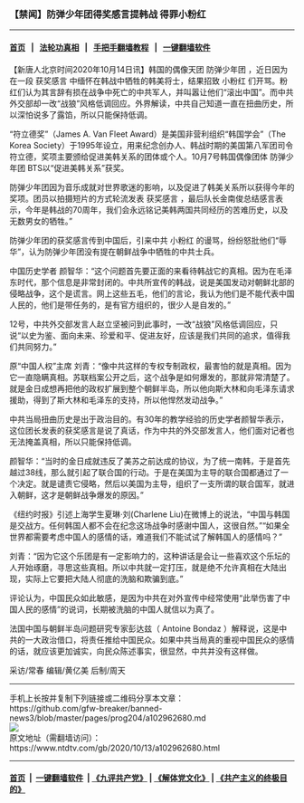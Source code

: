 ### 【禁闻】防弹少年团得奖感言提韩战 得罪小粉红
------------------------

#### [首页](https://github.com/gfw-breaker/banned-news3/blob/master/README.md) &nbsp;&nbsp;|&nbsp;&nbsp; [法轮功真相](https://github.com/begood0513/basic/blob/master/README.md)  &nbsp;&nbsp;|&nbsp;&nbsp; [手把手翻墙教程](https://github.com/gfw-breaker/guides/wiki)  &nbsp;&nbsp;|&nbsp;&nbsp; [一键翻墙软件](https://github.com/gfw-breaker/nogfw/blob/master/README.md)  



<div><div class="post_content" itemprop="articleBody">
 <p>
  【新唐人北京时间2020年10月14日讯】韩国的偶像天团
  <ok href="https://www.ntdtv.com/gb/防弹少年团.htm">
   防弹少年团
  </ok>
  ，近日因为在一段
  <ok href="https://www.ntdtv.com/gb/获奖感言.htm">
   获奖感言
  </ok>
  中缅怀在韩战中牺牲的韩美将士，结果招致
  <ok href="https://www.ntdtv.com/gb/小粉红.htm">
   小粉红
  </ok>
  们开骂。粉红们认为其言辞有损在战争中死亡的中共军人，并叫嚣让他们“滚出中国”。而中共外交部却一改“战狼”风格低调回应。外界解读，中共自己知道一直在扭曲历史，所以深怕说多了露馅，所以只能保持低调。
 </p>
 <p>
  “符立德奖”（James A. Van Fleet Award）是美国非营利组织“韩国学会”（The Korea Society）于1995年设立，用来纪念创办人、韩战时期的美国第八军团司令符立德，奖项主要颁给促进美韩关系的团体或个人。10月7号韩国偶像团体
  <ok href="https://www.ntdtv.com/gb/防弹少年团.htm">
   防弹少年团
  </ok>
  BTS以“促进美韩关系”获奖。
 </p>
 <p>
  防弹少年团因为音乐成就对世界歌迷的影响，以及促进了韩美关系所以获得今年的奖项。团员以拍摄短片的方式轮流发表
  <ok href="https://www.ntdtv.com/gb/获奖感言.htm">
   获奖感言
  </ok>
  ，最后队长金南俊总结感言表示，今年是韩战的70周年，我们会永远铭记美韩两国共同经历的苦难历史，以及无数男女的牺牲。”
 </p>
 <p>
  防弹少年团的获奖感言传到中国后，引来中共
  <ok href="https://www.ntdtv.com/gb/小粉红.htm">
   小粉红
  </ok>
  的谩骂，纷纷怒批他们“辱华”，认为防弹少年团没有提在朝鲜战争中牺牲的中共士兵。
 </p>
 <p>
  中国历史学者 颜智华：“这个问题首先要正面的来看待韩战它的真相。因为在毛泽东时代，那个信息是非常封闭的。中共所宣传的韩战，说是美国发动对朝鲜北部的侵略战争，这个是谎言。网上这些五毛，他们的言论，我认为他们是不能代表中国人民的，他们是带任务的，是有官方组织的，很少人是自发的。”
 </p>
 <p>
  12号，中共外交部发言人赵立坚被问到此事时，一改“战狼”风格低调回应，只说“以史为鉴、面向未来、珍爱和平、促进友好，应该是我们共同的追求，值得我们共同努力。”
 </p>
 <p>
  原“中国人权”主席 刘青：“像中共这样的专权专制政权，最害怕的就是真相。因为它一直隐瞒真相。苏联档案公开之后，这个战争是如何爆发的，那就非常清楚了。就是金日成想再把他的政权扩展到整个朝鲜半岛，所以他向斯大林和向毛泽东请求援助，得到了斯大林和毛泽东的支持，所以他悍然发动战争。”
 </p>
 <p>
  中共当局扭曲历史是出于政治目的。有30年的教学经验的历史学者颜智华表示，这位团长发表的获奖感言是说了真话，作为中共的外交部发言人，他们面对记者也无法掩盖真相，所以只能保持低调。
 </p>
 <p>
  颜智华：“当时的金日成就违反了美苏之前达成的协议，为了统一南韩，于是首先越过38线，那么就引起了联合国的行动。于是在美国为主导的联合国都通过了一个决定。就是谴责它侵略，然后以美国为主导，组织了一支所谓的联合国军，就进入朝鲜，这才是朝鲜战争爆发的原因。”
 </p>
 <p>
  《纽约时报》引述上海学生夏琳·刘(Charlene Liu)在微博上的说法，“中国与韩国是交战方。任何韩国人都不会在纪念这场战争时感谢中国人，这很自然。”“如果全世界都需要考虑中国人的感情的话，难道我们不能试试了解韩国人的感情吗？”
 </p>
 <p>
  刘青：“因为它这个乐团是有一定影响力的，这种讲话是会让一些喜欢这个乐坛的人开始琢磨，寻思这些真相。所以中共就一定打压，就是绝不允许真相在大陆出现，实际上它要把大陆人彻底的洗脑和欺骗到底。”
 </p>
 <p>
  评论认为，中国民众如此敏感，是因为中共在对外宣传中经常使用“此举伤害了中国人民的感情”的说词，长期被洗脑的中国人就信以为真了。
 </p>
 <p>
  法国中国与朝鲜半岛问题研究专家彭达兹（ Antoine Bondaz ）解释说，这是中共的一大政治借口，将责任推给中国民众。如果中共当局真的重视中国民众的感情的话，就应该更加诚实，向民众陈述事实，很显然，中共并没有这样做。
 </p>
 <p>
  采访/常春 编辑/黄亿美 后制/周天
 </p>
 <div class="single_ad">
 </div>
</div>
</div>
<hr/>
手机上长按并复制下列链接或二维码分享本文章：<br/>
https://github.com/gfw-breaker/banned-news3/blob/master/pages/prog204/a102962680.md <br/>
<a href='https://github.com/gfw-breaker/banned-news3/blob/master/pages/prog204/a102962680.md'><img src='https://github.com/gfw-breaker/banned-news3/blob/master/pages/prog204/a102962680.md.png'/></a> <br/>
原文地址（需翻墙访问）：https://www.ntdtv.com/gb/2020/10/13/a102962680.html


------------------------
#### [首页](https://github.com/gfw-breaker/banned-news3/blob/master/README.md) &nbsp;|&nbsp; [一键翻墙软件](https://github.com/gfw-breaker/nogfw/blob/master/README.md) &nbsp;| [《九评共产党》](https://github.com/gfw-breaker/9ping.md/blob/master/README.md#九评之一评共产党是什么) | [《解体党文化》](https://github.com/gfw-breaker/jtdwh.md/blob/master/README.md) | [《共产主义的终极目的》](https://github.com/gfw-breaker/gczydzjmd.md/blob/master/README.md)


<img src='http://gfw-breaker.win/banned-news3/pages/prog204/a102962680.md' width='0px' height='0px'/>